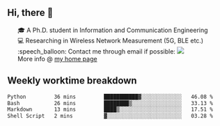 <h2 > Hi, there 👋 </h3>

<div >
 <ul>
 🎓 A Ph.D. student in Information and Communication Engineering <br>
 💻 Researching in Wireless Network Measurement (5G, BLE etc.)<br>
 :speech_balloon: Contact me through email if possible: <a href="mailto:ethanjia@sjtu.edu.cn"><img src="https://img.shields.io/badge/-ethanjia@sjtu.edu.cn-c14438?style=plastic&logo=Gmail&logoColor=white&link=mailto:mailto:ethanjia@sjtu.edu.cn"></a> <br>
  More info @ <a href="https://haifengjia.github.io">my home page</a>
 </ul>
</div>

<h2 >
Weekly worktime breakdown
</h1>


<!--START_SECTION:waka-->

```txt
Python         36 mins         ███████████▓░░░░░░░░░░░░░   46.08 %
Bash           26 mins         ████████▒░░░░░░░░░░░░░░░░   33.13 %
Markdown       13 mins         ████▒░░░░░░░░░░░░░░░░░░░░   17.51 %
Shell Script   2 mins          ▓░░░░░░░░░░░░░░░░░░░░░░░░   03.28 %
```

<!--END_SECTION:waka-->


